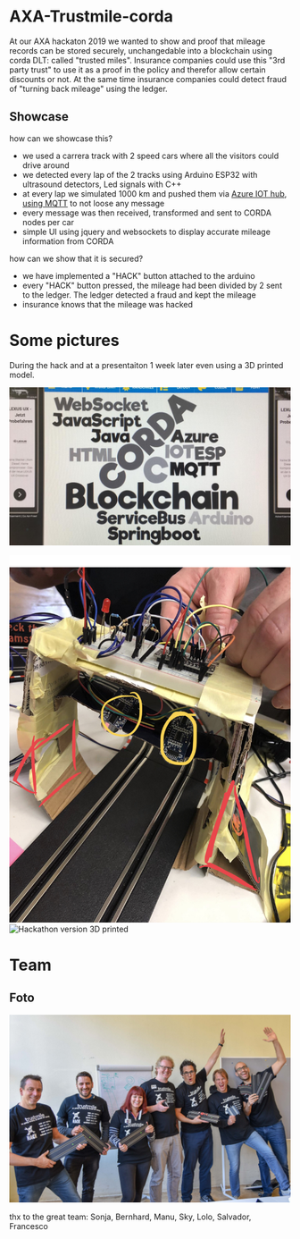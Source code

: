 # AXA-Trustmile-corda
At our AXA hackaton 2019 we wanted to show and proof that mileage records can be stored securely, unchangedable into a blockchain using corda DLT: called "trusted miles".
Insurance companies could use this "3rd party trust" to use it as a proof in the policy and therefor allow certain discounts or not.
At the same time insurance companies could detect fraud of "turning back mileage" using the ledger.

## Showcase
how can we showcase this?

- we used a carrera track with 2 speed cars where all the visitors could drive around
- we detected every lap of the 2 tracks using Arduino ESP32 with ultrasound detectors, Led signals with C++
- at every lap we simulated 1000 km and pushed them via [Azure IOT hub, using MQTT](https://docs.microsoft.com/en-us/azure/iot-hub/iot-hub-mqtt-support) to not loose any message
- every message was then received, transformed and sent to CORDA nodes per car
- simple UI using jquery and websockets to display accurate mileage information from CORDA

how can we show that it is secured?
- we have implemented a "HACK" button attached to the arduino
- every "HACK" button pressed, the mileage had been divided by 2 sent to the ledger. The ledger detected a fraud and kept the mileage
- insurance knows that the mileage was hacked

# Some pictures 

During the hack and at a presentaiton 1 week later even using a 3D printed model.

![technolies](documentation/technologies-used.jpg)

![Hackathon version 1](documentation/hackathon-version.jpg)
![Hackathon version 3D printed](documentation/hackathon-version-3d-print.jpg)





# Team
## Foto
![Hackteam](documentation/trustmile_teamfoto_small.jpg)

thx to the great team: Sonja, Bernhard, Manu, Sky, Lolo, Salvador, Francesco




